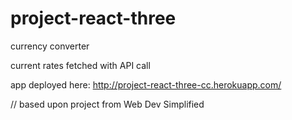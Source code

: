 # project-react-three
currency converter

current rates fetched with API call 

app deployed here: http://project-react-three-cc.herokuapp.com/

// based upon project from Web Dev Simplified

